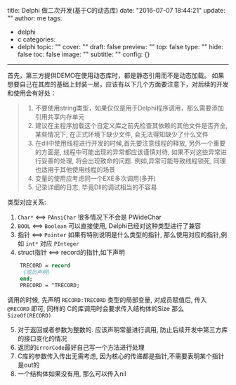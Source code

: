 title: Delphi 做二次开发(基于C的动态库)
date: "2016-07-07 18:44:21"
update: ""
author: me
tags:
- delphi
- c
categories:
- delphi
topic: ""
cover: ""
draft: false
preview: ""
top: false
type: ""
hide: false
toc: false
image: ""
subtitle: ""
config: {}


---



首先，第三方提供DEMO在使用动态库时，都是静态引用而不是动态加载。
如果想要自己在其库的基础上封装一层，应该有以下几个方面要注意下，对后续的开发和使用会有好处：

> 1. 不要使用string类型，如果仅仅是用于Delphi程序调用，那么需要添加引用共享内存单元
> 2. 建议在主程序加载这个自定义库之前先检查其依赖的其他文件是否齐全,某些情况下, 在正式环境下缺少文件, 会无法得知缺少了什么文件
> 3. 在dll中使用线程进行开发的时候,首先要注意线程的释放, 另外一个重要的方面是, 线程中可能出现的异常都应该谨慎对待, 如果不对这些异常进行妥善的处理, 将会出现致命的问题. 例如,异常可能导致线程锁死, 同理也适用于其他使用线程的场景
> 4. 变量的使用应考虑同一个EXE多次调用(多开)
> 5. 记录详细的日志, 毕竟Dll的调试相当的不容易

类型对应关系:

1. `Char*` <==> `PAnsiChar` 很多情况下不会是 PWideChar
2. `BOOL` <==> `Boolean` 可以直接使用, Delphi已经对这种类型进行了兼容
3. 指针 <==> `Pointer` 如果有特别说明是什么类型的指针, 那么使用对应的指针,例如 `int*` 对应 `PInteger`
4. struct指针 <==> record的指针,如下声明


```pascal
    TRECORD = record
     {成员声明}
    end;
    PRECORD = ^TRECORD;
```

调用的时候, 先声明 `RECORD:TRECORD` 类型的局部变量, 对成员赋值后, 传入 `@RECORD` 即可, 同样的 C的库调用时会要求传入结构体的Size 那么 `SizeOf(RECORD)`

5. 对于返回或者参数为整数的. 应该声明常量进行调用, 防止后续开发中第三方库的接口变化的情况
6. 返回的`ErrorCode`最好自己写一个方法进行处理
7. C库的参数传入传出无需考虑, 因为核心的传递都是指针,不需要表明某个指针是out的
8. 一个结构体如果没有用, 那么可以传入nil
